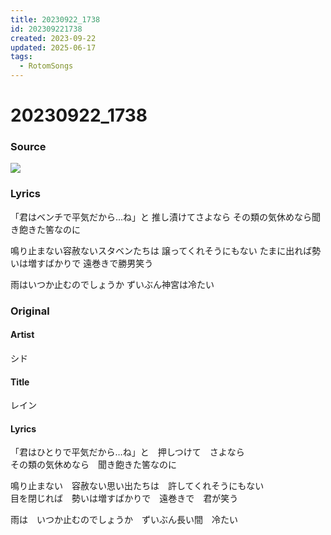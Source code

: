 ```yaml
---
title: 20230922_1738
id: 202309221738
created: 2023-09-22
updated: 2025-06-17
tags:
  - RotomSongs
---
```

# 20230922_1738

### Source

![](https://x.com/Starlystrongest/status/1705139402354336025)

### Lyrics

「君はベンチで平気だから…ね」と
推し漬けてさよなら
その類の気休めなら聞き飽きた筈なのに

鳴り止まない容赦ないスタベンたちは
譲ってくれそうにもない
たまに出れば勢いは増すばかりで
遠巻きで勝男笑う

雨はいつか止むのでしょうか
ずいぶん神宮は冷たい

### Original

#### Artist

シド

#### Title

レイン

#### Lyrics
  
「君はひとりで平気だから…ね」と　押しつけて　さよなら  
その類の気休めなら　聞き飽きた筈なのに  
  
鳴り止まない　容赦ない思い出たちは　許してくれそうにもない  
目を閉じれば　勢いは増すばかりで　遠巻きで　君が笑う  
  
雨は　いつか止むのでしょうか　ずいぶん長い間　冷たい 